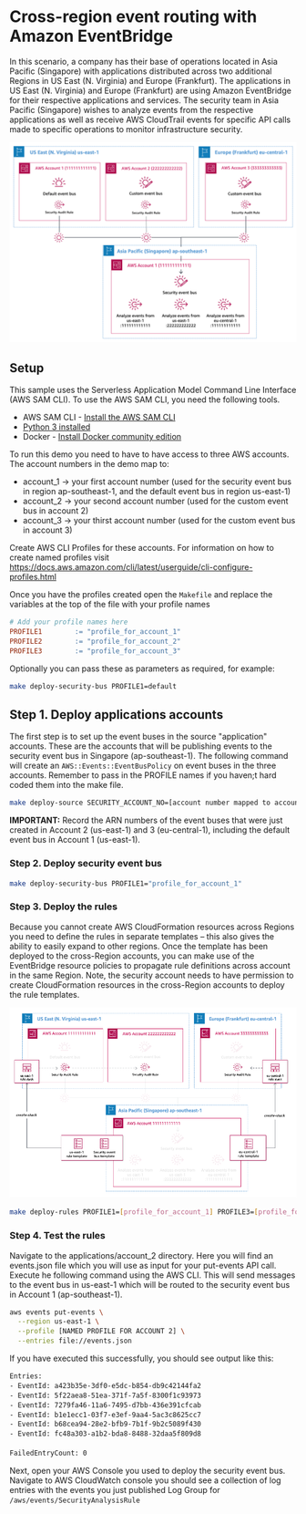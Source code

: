 # Cross-region event routing with Amazon EventBridge

In this scenario, a company has their base of operations located in Asia Pacific (Singapore) with applications distributed across two additional Regions in US East (N. Virginia) and Europe (Frankfurt).  The applications in US East (N. Virginia) and Europe (Frankfurt) are using Amazon EventBridge for their respective applications and services.  The security team in Asia Pacific (Singapore) wishes to analyze events from the respective applications as well as receive AWS CloudTrail events for specific API calls made to specific operations to monitor infrastructure security.

![Cross-Region](../../docs/images/cross-region.png "Cross-Region")

## Setup

This sample uses the Serverless Application Model Command Line Interface (AWS SAM CLI). To use the AWS SAM CLI, you need the following tools.

* AWS SAM CLI - [Install the AWS SAM CLI](https://docs.aws.amazon.com/serverless-application-model/latest/developerguide/serverless-sam-cli-install.html)
* [Python 3 installed](https://www.python.org/downloads/)
* Docker - [Install Docker community edition](https://hub.docker.com/search/?type=edition&offering=community)

To run this demo you need to have to have access to three AWS accounts. The account numbers in the demo map to:

* account_1 -> your first account number (used for the security event bus in region ap-southeast-1, and the default event bus in region us-east-1)
* account_2 -> your second account number (used for the custom event bus in account 2)
* account_3 -> your thirst account number (used for the custom event bus in account 3)

Create AWS CLI Profiles for these accounts. For information on how to create named profiles visit <https://docs.aws.amazon.com/cli/latest/userguide/cli-configure-profiles.html>

Once you have the profiles created open the `Makefile` and replace the variables at the top of the file with your profile names

```Makefile
# Add your profile names here
PROFILE1        := "profile_for_account_1"
PROFILE2       	:= "profile_for_account_2"
PROFILE3       	:= "profile_for_account_3"
```

Optionally you can pass these as parameters as required, for example:

```bash
make deploy-security-bus PROFILE1=default
```

## Step 1. Deploy applications accounts

The first step is to set up the event buses in the source "application" accounts. These are the accounts that will be publishing events to the security event bus in Singapore (ap-southeast-1). The following command will create an `AWS::Events::EventBusPolicy` on event buses in the three accounts. Remember to pass in the PROFILE names if you haven;t hard coded them into the make file.

```bash
make deploy-source SECURITY_ACCOUNT_NO=[account number mapped to account_1]
```

**IMPORTANT:** Record the ARN numbers of the event buses  that were just created in Account 2 (us-east-1) and 3 (eu-central-1), including the default event bus in Account 1 (us-east-1).

### Step 2. Deploy security event bus

```bash
make deploy-security-bus PROFILE1="profile_for_account_1"
```

### Step 3. Deploy the rules

Because you cannot create AWS CloudFormation resources across Regions you need to define the rules in separate templates – this also gives the ability to easily expand to other regions.  Once the template has been deployed to the cross-Region accounts, you can make use of the EventBridge resource policies to propagate rule definitions across account in the same Region.  Note, the security account needs to have permission to create CloudFormation resources in the cross-Region accounts to deploy the rule templates.

![Cross-Region](../../docs/images/cross-region-rules.png "Cross-Region")

```bash
make deploy-rules PROFILE1=[profile_for_account_1] PROFILE3=[profile_for_account_3] SECURITYEVENTBUSARN=[ARN] EVENTBUSARNACCOUNT1=[ARN] EVENTBUSARNACCOUNT2=[ARN] EVENTBUSARNACCOUNT3=[ARN]
```

### Step 4. Test the rules

Navigate to the applications/account_2 directory.  Here you will find an events.json file which you will use as input for your put-events API call. Execute he following command using the AWS CLI. This will send messages to the event bus in us-east-1 which will be routed to the security event bus in Account 1 (ap-southeast-1). 

```bash
aws events put-events \
  --region us-east-1 \
  --profile [NAMED PROFILE FOR ACCOUNT 2] \
  --entries file://events.json
```

If you have executed this successfully, you should see output like this:

```bash
Entries:
- EventId: a423b35e-3df0-e5dc-b854-db9c42144fa2
- EventId: 5f22aea8-51ea-371f-7a5f-8300f1c93973
- EventId: 7279fa46-11a6-7495-d7bb-436e391cfcab
- EventId: b1e1ecc1-03f7-e3ef-9aa4-5ac3c8625cc7
- EventId: b68cea94-28e2-bfb9-7b1f-9b2c5089f430
- EventId: fc48a303-a1b2-bda8-8488-32daa5f809d8

FailedEntryCount: 0
```

Next, open your AWS Console you used to deploy the security event bus.  Navigate to AWS CloudWatch console you should see a collection of log entries with the events you just published Log Group for `/aws/events/SecurityAnalysisRule`